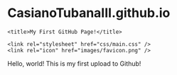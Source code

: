 # CasianoTubanaIII.github.io
<!DOCTYPE html>
<html lang="en">
  <head>
    <meta charset="utf-8" />
    <meta http-equiv="x-ua-compatible" content="ie=edge" />
    <meta name="viewport" content="width=device-width, initial-scale=1" />

    <title>My First GitHub Page!</title>

    <link rel="stylesheet" href="css/main.css" />
    <link rel="icon" href="images/favicon.png" />
  </head>
  <body>
    <p>Hello, world! This is my first upload to Github!</p>


  </body>
</html>